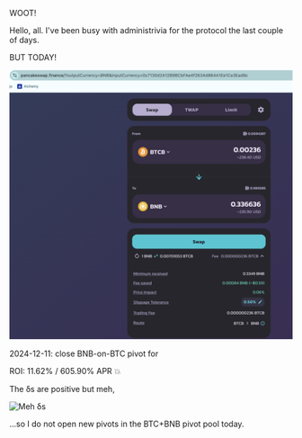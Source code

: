 WOOT!

Hello, all. I've been busy with administrivia for the protocol the last couple of days.

BUT TODAY!

![Close BNB-on-BTC pivot](imgs/01a-close-bnb-on-btc.png)

2024-12-11: close BNB-on-BTC pivot for 

ROI: 11.62% / 605.90% APR 💥

The δs are positive but meh, 

![Meh δs](imgs/01b-meh-δ.png)

...so I do not open new pivots in the BTC+BNB pivot pool today.
